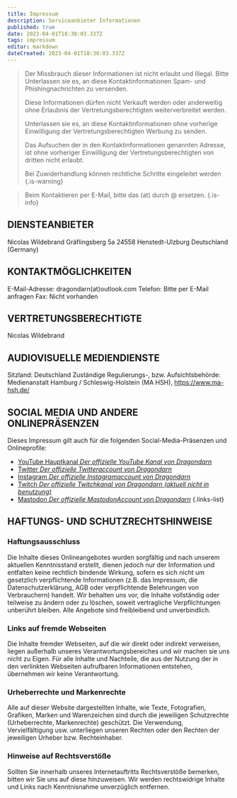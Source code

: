```yaml
---
title: Impressum
description: Serviceanbieter Informationen
published: true
date: 2023-04-01T18:38:03.337Z
tags: impressum
editor: markdown
dateCreated: 2023-04-01T18:38:03.337Z
---
```


> Der Missbrauch dieser Informationen ist nicht erlaubt und Illegal. Bitte Unterlassen sie es, an diese Kontaktinformationen Spam- und Phishingnachrichten zu versenden.
>
> Diese Informationen dürfen nicht Verkauft werden oder anderweitig ohne Erlaubnis der Vertretungsberechtigten weiterverbreitet werden.
>
> Unterlassen sie es, an diese Kontaktinformationen ohne vorherige Einwilligung der Vertretungsberechtigten Werbung zu senden.
>
> Das Aufsuchen der in den Kontaktinformationen genannten Adresse, ist ohne vorheriger Einwilligung der Vertretungsberechtigten von dritten nicht erlaubt.
>
> Bei Zuwiderhandlung können rechtliche Schritte eingeleitet werden
{.is-warning}

> Beim Kontaktieren per E-Mail, bitte das (at) durch @ ersetzen.
{.is-info}


## DIENSTEANBIETER
Nicolas Wildebrand
Gräflingsberg 5a
24558 Henstedt-Ulzburg
Deutschland (Germany)

## KONTAKTMÖGLICHKEITEN
E-Mail-Adresse: dragondarn(at)outlook.com
Telefon: Bitte per E-Mail anfragen
Fax: Nicht vorhanden

## VERTRETUNGSBERECHTIGTE
Nicolas Wildebrand

## AUDIOVISUELLE MEDIENDIENSTE
Sitzland: Deutschland
Zuständige Regulierungs-, bzw. Aufsichtsbehörde: Medienanstalt Hamburg / Schleswig-Holstein (MA HSH), https://www.ma-hsh.de/

## SOCIAL MEDIA UND ANDERE ONLINEPRÄSENZEN
Dieses Impressum gilt auch für die folgenden Social-Media-Präsenzen und Onlineprofile:

- [YouTube Hauptkanal *Der offizielle YouTube Kanal von Dragondarn*](https://www.youtube.com/@DragondarnDE)
- [Twitter *Der offizielle Twitteraccount von Dragondarn*](https://twitter.com/Dragondarn)
- [Instagram *Der offizielle Instagramaccount von Dragondarn*](https://www.instagram.com/dragondarn1768/)
- [Twitch *Der offizielle Twitchkanal von Dragondarn (aktuell nicht in benutzung)*](https://www.twitch.tv/dragondarn)
- [Mastodon *Der offizielle MastodonAccount von Dragondarn*](mastodon.social/@dragondarn)
{.links-list}

## HAFTUNGS- UND SCHUTZRECHTSHINWEISE

### Haftungsausschluss
Die Inhalte dieses Onlineangebotes wurden sorgfältig und nach unserem aktuellen Kenntnisstand erstellt, dienen jedoch nur der Information und entfalten keine rechtlich bindende Wirkung, sofern es sich nicht um gesetzlich verpflichtende Informationen (z.B. das Impressum, die Datenschutzerklärung, AGB oder verpflichtende Belehrungen von Verbrauchern) handelt. Wir behalten uns vor, die Inhalte vollständig oder teilweise zu ändern oder zu löschen, soweit vertragliche Verpflichtungen unberührt bleiben. Alle Angebote sind freibleibend und unverbindlich.

### Links auf fremde Webseiten
Die Inhalte fremder Webseiten, auf die wir direkt oder indirekt verweisen, liegen außerhalb unseres Verantwortungsbereiches und wir machen sie uns nicht zu Eigen. Für alle Inhalte und Nachteile, die aus der Nutzung der in den verlinkten Webseiten aufrufbaren Informationen entstehen, übernehmen wir keine Verantwortung.

### Urheberrechte und Markenrechte
Alle auf dieser Website dargestellten Inhalte, wie Texte, Fotografien, Grafiken, Marken und Warenzeichen sind durch die jeweiligen Schutzrechte (Urheberrechte, Markenrechte) geschützt. Die Verwendung, Vervielfältigung usw. unterliegen unseren Rechten oder den Rechten der jeweiligen Urheber bzw. Rechteinhaber.

### Hinweise auf Rechtsverstöße
Sollten Sie innerhalb unseres Internetauftritts Rechtsverstöße bemerken, bitten wir Sie uns auf diese hinzuweisen. Wir werden rechtswidrige Inhalte und Links nach Kenntnisnahme unverzüglich entfernen.